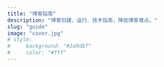 ```yaml
---
title: "博客指南"
description: "博客创建、运行、技术指南，降低博客难点。"
slug: "guide"
image: "cover.jpg"
# style:
#     background: "#2a9d8f"
#     color: "#fff"
---
```

